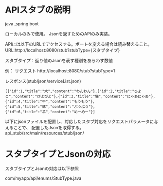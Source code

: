 # APIスタブの説明

java ,spring boot

ローカルのみで使用。
Jsonを返すためのAPIのみ実装。

APIには以下のURLでアクセスする。ポートを変える場合は読み替えること。
URL:http://localhost:8080/stub?stubType={スタブタイプ}

スタブタイプ：返り値のJsonを表す種別をあらわす数値

例：
リクエスト
http://localhost:8080/stub?stubType=1

レスポンス(stub/json/serviceList.json)

```
[{"id":1,"title":"犬","content":"わんわん"},{"id":2,"title":"ひよこ","content":"ぴよぴよ"},{"id":3,"title":"猫","content":"にゃあにゃあ"},{"id":4,"title":"牛","content":"もうもう"},{"id":5,"title":"豚","content":"ぶうぶう"},{"id":6,"title":"羊","content":"めーめー"}]
```

以下にjsonファイルを配置し、対応したスタブ対応をリクエストパラメータに与えることで、
配置したJsonを取得する。
api_stub/src/main/resources/stub/json/

# スタブタイプとJsonの対応
スタブタイプとJsonの対応は以下参照

com/myapp/api/enums/StubType.java
